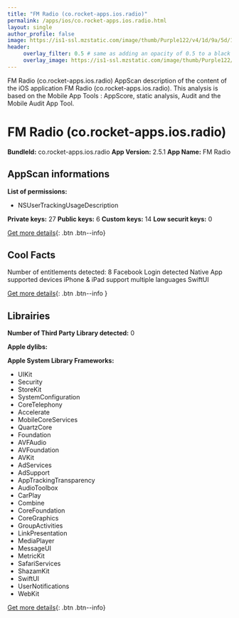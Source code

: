 ```yaml
---
title: "FM Radio (co.rocket-apps.ios.radio)"
permalink: /apps/ios/co.rocket-apps.ios.radio.html
layout: single
author_profile: false
image: https://is1-ssl.mzstatic.com/image/thumb/Purple122/v4/1d/9a/5d/1d9a5d7f-c2b2-32f6-fdbc-9edd5fb14e74/AppIcon-0-0-1x_U007emarketing-0-7-0-P3-85-220.png/512x512bb.jpg
header: 
     overlay_filter: 0.5 # same as adding an opacity of 0.5 to a black background
     overlay_image: https://is1-ssl.mzstatic.com/image/thumb/Purple122/v4/1d/9a/5d/1d9a5d7f-c2b2-32f6-fdbc-9edd5fb14e74/AppIcon-0-0-1x_U007emarketing-0-7-0-P3-85-220.png/512x512bb.jpg
---
```

FM Radio (co.rocket-apps.ios.radio) AppScan description of the content of the iOS application FM Radio (co.rocket-apps.ios.radio). This analysis is based on the Mobile App Tools : AppScore, static analysis, Audit and the Mobile Audit App Tool.

# FM Radio (co.rocket-apps.ios.radio)

**BundleId:** co.rocket-apps.ios.radio
**App Version:** 2.5.1
**App Name:** FM Radio


## AppScan informations 

**List of permissions:** 
- NSUserTrackingUsageDescription
  
  
**Private keys:** 27
**Public keys:** 6
**Custom keys:** 14
**Low securit keys:** 0
  
[Get more details](/pricing.html){: .btn .btn--info}

## Cool Facts

Number of entitlements detected: 8
Facebook Login detected
Native App
supported devices iPhone & iPad
support multiple languages
SwiftUI
  
[Get more details](/pricing.html){: .btn .btn--info }

## Librairies 
**Number of Third Party Library detected:** 0


**Apple dylibs:**


**Apple System Library Frameworks:**
- UIKit
- Security
- StoreKit
- SystemConfiguration
- CoreTelephony
- Accelerate
- MobileCoreServices
- QuartzCore
- Foundation
- AVFAudio
- AVFoundation
- AVKit
- AdServices
- AdSupport
- AppTrackingTransparency
- AudioToolbox
- CarPlay
- Combine
- CoreFoundation
- CoreGraphics
- GroupActivities
- LinkPresentation
- MediaPlayer
- MessageUI
- MetricKit
- SafariServices
- ShazamKit
- SwiftUI
- UserNotifications
- WebKit


  
[Get more details](/pricing.html){: .btn .btn--info}

